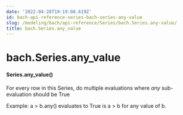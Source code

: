 ```yaml
---
date: '2022-04-28T19:19:08.619Z'
id: bach-api-reference-series-bach-series-any-value
slug: /modeling/bach/api-reference/Series/bach.Series.any-value/
title: bach.Series.any_value
---
```


# bach.Series.any_value


#### Series.any_value()
For every row in this Series, do multiple evaluations where _any_ sub-evaluation should be True

Example: a > b.any() evaluates to True is a > b for any value of b.

<!-- !! processed by numpydoc !! -->
